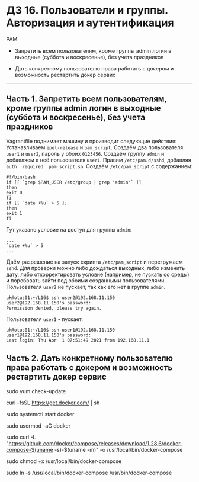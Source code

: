 # ДЗ 16. Пользователи и группы. Авторизация и аутентификация
PAM
*  Запретить всем пользователям, кроме группы admin логин в выходные (суббота и воскресенье), без учета праздников

*  Дать конкретному пользователю права работать с докером и возможность рестартить докер сервис
---

## Часть 1. Запретить всем пользователям, кроме группы admin логин в выходные (суббота и воскресенье), без учета праздников
Vagrantfile поднимает машину и производит следующие действия:
Устанавливаем `epel-release` и `pam_script`.
Создаём два пользователя: `user1` и `user2`, пароль у обоих `0123456`.
Создаём группу `admin` и добавляем в неё пользователя `user1`.
Правим `/etc/pam.d/sshd`, добавляя `auth  required  pam_script.so`.
Создаём `/etc/pam_script` с содержанием:
```
#!/bin/bash
if [[ `grep $PAM_USER /etc/group | grep 'admin'` ]]
then
exit 0
fi
if [[ `date +%u` > 5 ]]
then
exit 1
fi
```
Тут указано условие на доступ для группы `admin`:
```
...
`date +%u` > 5
...
```
Даём разрешение на запуск скрипта `/etc/pam_script` и перегружаем `sshd`.
Для проверки можно либо дождаться выходных, либо изменить дату, либо откорректировать условие (например, не пускать со среды) и поробовать зайти под обоими созданными пользователями.
Пользователя `user2` не пускает, так как его нет в группе `admin`.
```
uk@otus01:~/L16$ ssh user2@192.168.11.150
user2@192.168.11.150's password: 
Permission denied, please try again.
```
Пользователя `user1` - пускает.
```
uk@otus01:~/L16$ ssh user1@192.168.11.150
user1@192.168.11.150's password: 
Last login: Thu Apr  1 07:51:49 2021 from 192.168.11.1
```

## Часть 2.  Дать конкретному пользователю права работать с докером и возможность рестартить докер сервис
sudo yum check-update

curl -fsSL https://get.docker.com/ | sh

sudo systemctl start docker

sudo usermod -aG docker

sudo curl -L "https://github.com/docker/compose/releases/download/1.28.6/docker-compose-$(uname -s)-$(uname -m)" -o /usr/local/bin/docker-compose

sudo chmod +x /usr/local/bin/docker-compose

sudo ln -s /usr/local/bin/docker-compose /usr/bin/docker-compose

